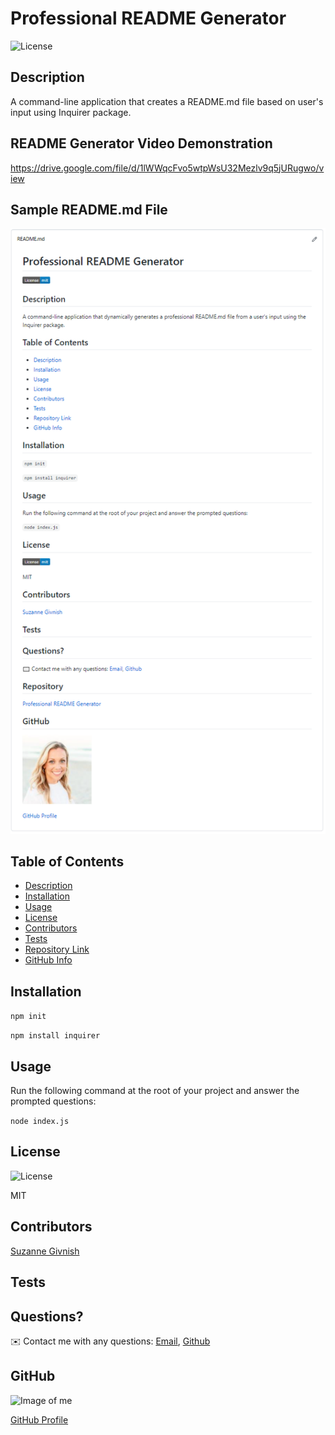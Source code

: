 
# Professional README Generator

![License](https://img.shields.io/badge/License-mit-blue.svg "License Badge")

## Description 
A command-line application that creates a README.md file based on user's input using Inquirer package.

## README Generator Video Demonstration
https://drive.google.com/file/d/1lWWqcFvo5wtpWsU32Mezlv9q5jURugwo/view

## Sample README.md File
![README.md file](https://github.com/suzygiv/Professional-README-Generator/blob/main/assets/Sample%20README.md%20file.PNG)

## Table of Contents
- [Description](#Description)
- [Installation](#Installation)
- [Usage](#Usage)
- [License](#License)
- [Contributors](#Contributors)
- [Tests](#Tests)
- [Repository Link](#Repository)
- [GitHub Info](#GitHub) 

## Installation
`npm init`

`npm install inquirer`

## Usage
Run the following command at the root of your project and answer the prompted questions: 

`node index.js`

## License
![License](https://img.shields.io/badge/License-mit-blue.svg "License Badge")

MIT

## Contributors
[Suzanne Givnish](https://github.com/suzygiv)

## Tests


## Questions?
✉️ Contact me with any questions: [Email](suzannegivnish@gmail.com), [Github](https://github.com/suzygiv)

## GitHub
![Image of me](https://avatars0.githubusercontent.com/u/69487481?v=4)

[GitHub Profile](https://github.com/suzygiv)
